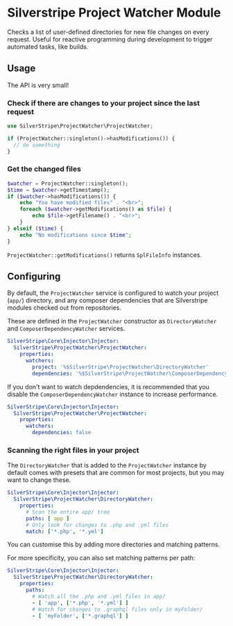# Silverstripe Project Watcher Module

Checks a list of user-defined directories for new file changes on every request. Useful
for reactive programming during development to trigger automated tasks, like builds.

## Usage

The API is very small!

### Check if there are changes to your project since the last request

```php
use SilverStripe\ProjectWatcher\ProjectWatcher;

if (ProjectWatcher::singleton()->hasModifications()) {
  // do something
}
```

### Get the changed files

```php
$watcher = ProjectWatcher::singleton();
$time = $watcher->getTimestamp();
if ($watcher->hasModifications()) {
    echo "You have modified files" . "<br>";
    foreach ($watcher->getModifications() as $file) {
        echo $file->getFilename() . "<br>";
    }
} elseif ($time) {
    echo "No modifications since $time";
}
```

`ProjectWatcher::getModifications()` returns `SplFileInfo` instances.


## Configuring

By default, the `ProjectWatcher` service is configured to watch your project (`app/`) directory,
and any composer dependencies that are Silverstripe modules checked out from repositories.

These are defined in the `ProjectWatcher` constructor as `DirectoryWatcher` and `ComposerDependencyWatcher` services.

```yaml
SilverStripe\Core\Injector\Injector:
  SilverStripe\ProjectWatcher\ProjectWatcher:
    properties:
      watchers:
        project: '%$SilverStripe\ProjectWatcher\DirectoryWatcher'
        dependencies: '%$SilverStripe\ProjectWatcher\ComposerDependencyWatcher'
```

If you don't want to watch depdendencies, it is recommended that you disable the
`ComposerDependencyWatcher` instance to increase performance.

```yaml
SilverStripe\Core\Injector\Injector:
  SilverStripe\ProjectWatcher\ProjectWatcher:
    properties:
      watchers:      
        dependencies: false
```

### Scanning the right files in your project

The `DirectoryWatcher` that is added to the `ProjectWatcher` instance by default comes
with presets that are common for most projects, but you may want to change these.

```yaml
SilverStripe\Core\Injector\Injector:
  SilverStripe\ProjectWatcher\DirectoryWatcher:
    properties:
      # Scan the entire app/ tree
      paths: [ app ]
      # Only look for changes to .php and .yml files
      match: ['*.php', '*.yml']
```

You can customise this by adding more directories and matching patterns. 

For more specificity,
you can also set matching patterns per path:

```yaml
SilverStripe\Core\Injector\Injector:
  SilverStripe\ProjectWatcher\DirectoryWatcher:
    properties:
      paths:
        # Watch all the .php and .yml files in app/ 
        - [ 'app', ['*.php', '*.yml'] ]
        # Watch for changes to .graphql files only in myFolder/
        - [ 'myFolder', ['*.graphql'] ]
```

